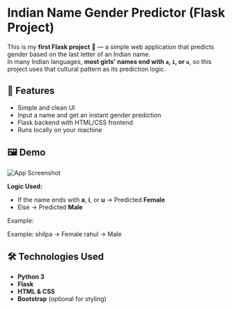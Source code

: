 # Indian Name Gender Predictor (Flask Project)

This is my **first Flask project** 🎉 — a simple web application that predicts gender based on the last letter of an Indian name.  
In many Indian languages, **most girls' names end with `a`, `i`, or `u`**, so this project uses that cultural pattern as its prediction logic.

## 🚀 Features
- Simple and clean UI
- Input a name and get an instant gender prediction
- Flask backend with HTML/CSS frontend
- Runs locally on your machine

## 🖼 Demo

![App Screenshot](c0201f43-4f4c-4cfb-8fee-9c2c3d2c705b.png)  


**Logic Used:**
- If the name ends with **a**, **i**, or **u** → Predicted **Female**
- Else → Predicted **Male**

Example:

Example:
shilpa → Female
rahul → Male

## 🛠 Technologies Used
- **Python 3**
- **Flask**
- **HTML & CSS**
- **Bootstrap** (optional for styling)




